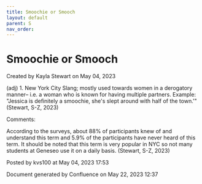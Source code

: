 ```yaml
---
title: Smoochie or Smooch
layout: default
parent: S
nav_order:
---
```


# Smoochie or Smooch

Created by  Kayla Stewart on May 04, 2023

(adj) 1. New York City Slang; mostly used towards women in a derogatory manner– i.e. a woman who is known for having multiple partners. Example: &quot;Jessica is definitely a smoochie, she's slept around with half of the town.'&quot; (Stewart, S-Z, 2023) 

Comments:

According to the surveys, about 88% of participants knew of and understand this term and 5.9% of the participants have never heard of this term. It should be noted that this term is very popular in NYC so not many students at Geneseo use it on a daily basis. (Stewart, S-Z, 2023) 

Posted by kvs100 at May 04, 2023 17:53

Document generated by Confluence on May 22, 2023 12:37


